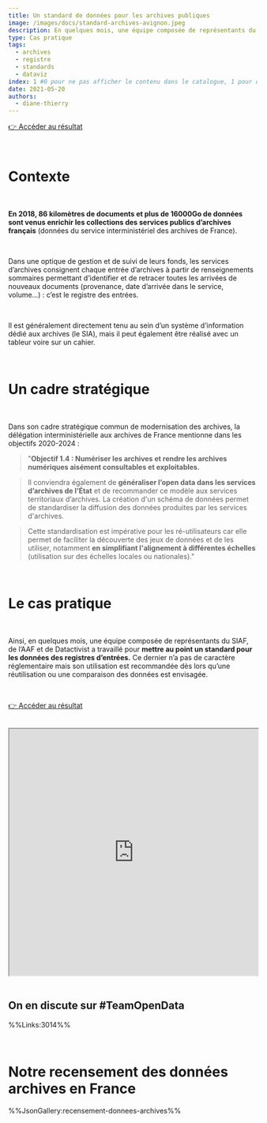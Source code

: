 ```yaml
---
title: Un standard de données pour les archives publiques
image: /images/docs/standard-archives-avignon.jpeg
description: En quelques mois, une équipe composée de représentants du SIAF, de l’AAF et de Datactivist a travaillé pour mettre au point un standard pour les données des registres d’entrées
type: Cas pratique
tags:
  - archives
  - registre
  - standards
  - dataviz
index: 1 #0 pour ne pas afficher le contenu dans le catalogue, 1 pour qu'il s'affiche dans le catalogue
date: 2021-05-20
authors:
  - diane-thierry
--- 
```


<a href="https://datactivist.coop/registre_entrees/Dashboard_viz/#section-%C3%A9volutions-temporelles" class="customButton">👉 Accéder au résultat</a>

</br>

# Contexte

</br>

**En 2018, 86 kilomètres de documents et plus de 16000Go de données sont venus enrichir les collections des services publics d’archives français** (données du service interministériel des archives de France).

</br>

Dans une optique de gestion et de suivi de leurs fonds, les services d’archives consignent chaque entrée d’archives à partir de renseignements sommaires permettant d’identifier et de retracer toutes les arrivées de nouveaux documents (provenance, date d’arrivée dans le service, volume…) : c’est le registre des entrées.

</br>

Il est généralement directement tenu au sein d’un système d’information dédié aux archives (le SIA), mais il peut également être réalisé avec un tableur voire sur un cahier.

</br>

# Un cadre stratégique

</br>

Dans son cadre stratégique commun de modernisation des archives, la délégation interministérielle aux archives de France mentionne dans les objectifs 2020-2024 :

> "**Objectif 1.4 : Numériser les archives et rendre les archives numériques aisément consultables et exploitables.**

> Il conviendra également de **généraliser l’open data dans les services d’archives de l’État** et de recommander ce modèle aux services territoriaux d’archives. La création d'un schéma de données permet de standardiser la diffusion des données produites par les services d'archives. 

> Cette standardisation est impérative pour les ré-utilisateurs car elle permet de faciliter la découverte des jeux de données et de les utiliser, notamment **en simplifiant l'alignement à différentes échelles** (utilisation sur des échelles locales ou nationales)."

</br>

# Le cas pratique

</br>

Ainsi, en quelques mois, une équipe composée de représentants du SIAF, de l’AAF et de Datactivist a travaillé pour **mettre au point un standard pour les données des registres d’entrées.** Ce dernier n’a pas de caractère réglementaire mais son utilisation est recommandée dès lors qu’une réutilisation ou une comparaison des données est envisagée.

</br>

<a href="https://datactivist.coop/registre_entrees/Dashboard_viz/#section-%C3%A9volutions-temporelles" class="customButton">👉 Accéder au résultat</a>

</br>

<div class="responsiveIframe">
  <iframe
    width="100%"
    height="500"
    src="https://datactivist.coop/registre_entrees/Dashboard_viz/#section-%C3%A9volutions-temporelles">
  </iframe>
</div>

</br>

## On en discute sur #TeamOpenData

%%Links:3014%%

</br>

# Notre recensement des données archives en France

%%JsonGallery:recensement-donnees-archives%%